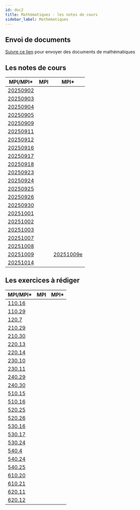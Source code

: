 ```yaml
---
id: doc2
title: Mathématiques - les notes de cours
sidebar_label: Mathématiques
---
```


## Envoi de documents

[Suivre ce lien](http://envoi.lamartin.fr) pour envoyer des documents de mathématiques 

## Les notes de cours

|MPI/MPI*|MPI|MPI*|
| ----------- | ----------- | ----------- |
|[20250902](http://einexau.cluster028.hosting.ovh.net/site/math/20250902.pdf)|||
|[20250903](http://einexau.cluster028.hosting.ovh.net/site/math/20250903.pdf)|||
|[20250904](http://einexau.cluster028.hosting.ovh.net/site/math/20250904.pdf)|||
|[20250905](http://einexau.cluster028.hosting.ovh.net/site/math/20250905.pdf)|||
|[20250909](http://einexau.cluster028.hosting.ovh.net/site/math/20250909.pdf)|||
|[20250911](http://einexau.cluster028.hosting.ovh.net/site/math/20250911.pdf)|||
|[20250912](http://einexau.cluster028.hosting.ovh.net/site/math/20250912.pdf)|||
|[20250916](http://einexau.cluster028.hosting.ovh.net/site/math/20250916.pdf)|||
|[20250917](http://einexau.cluster028.hosting.ovh.net/site/math/20250917.pdf)|||
|[20250918](http://einexau.cluster028.hosting.ovh.net/site/math/20250918.pdf)|||
|[20250923](http://einexau.cluster028.hosting.ovh.net/site/math/20250923.pdf)|||
|[20250924](http://einexau.cluster028.hosting.ovh.net/site/math/20250924.pdf)|||
|[20250925](http://einexau.cluster028.hosting.ovh.net/site/math/20250925.pdf)|||
|[20250926](http://einexau.cluster028.hosting.ovh.net/site/math/20250926.pdf)|||
|[20250930](http://einexau.cluster028.hosting.ovh.net/site/math/20250930.pdf)|||
|[20251001](http://einexau.cluster028.hosting.ovh.net/site/math/20251001.pdf)|||
|[20251002](http://einexau.cluster028.hosting.ovh.net/site/math/20251002.pdf)|||
|[20251003](http://einexau.cluster028.hosting.ovh.net/site/math/20251003.pdf)|||
|[20251007](http://einexau.cluster028.hosting.ovh.net/site/math/20251007.pdf)|||
|[20251008](http://einexau.cluster028.hosting.ovh.net/site/math/20251008.pdf)|||
|[20251009](http://einexau.cluster028.hosting.ovh.net/site/math/20251009.pdf)||[20251009e](http://einexau.cluster028.hosting.ovh.net/site/math/20251009e.pdf)|
|[20251014](http://einexau.cluster028.hosting.ovh.net/site/math/20251014.pdf)|||

## Les exercices à rédiger

|MPI/MPI*|MPI|MPI*|
| ----------- | ----------- | ----------- |
|[110.16](http://einexau.cluster028.hosting.ovh.net/site/math/110.16.pdf)|||
|[110.29](http://einexau.cluster028.hosting.ovh.net/site/math/110.29.pdf)|||
|[120.7](http://einexau.cluster028.hosting.ovh.net/site/math/120.7.pdf)|||
|[210.29](http://einexau.cluster028.hosting.ovh.net/site/math/210.29.pdf)|||
|[210.30](http://einexau.cluster028.hosting.ovh.net/site/math/210.30.pdf)|||
|[220.13](http://einexau.cluster028.hosting.ovh.net/site/math/220.13.pdf)|||
|[220.14](http://einexau.cluster028.hosting.ovh.net/site/math/220.14.pdf)|||
|[230.10](http://einexau.cluster028.hosting.ovh.net/site/math/230.10.pdf)|||
|[230.11](http://einexau.cluster028.hosting.ovh.net/site/math/230.11.pdf)|||
|[240.29](http://einexau.cluster028.hosting.ovh.net/site/math/240.29.pdf)|||
|[240.30](http://einexau.cluster028.hosting.ovh.net/site/math/240.30.pdf)|||
|[510.15](http://einexau.cluster028.hosting.ovh.net/site/math/510.15.pdf)|||
|[510.16](http://einexau.cluster028.hosting.ovh.net/site/math/510.16.pdf)|||
|[520.25](http://einexau.cluster028.hosting.ovh.net/site/math/520.25.pdf)|||
|[520.26](http://einexau.cluster028.hosting.ovh.net/site/math/520.26.pdf)|||
|[530.16](http://einexau.cluster028.hosting.ovh.net/site/math/530.16.pdf)|||
|[530.17](http://einexau.cluster028.hosting.ovh.net/site/math/530.17.pdf)|||
|[530.24](http://einexau.cluster028.hosting.ovh.net/site/math/530.24.pdf)|||
|[540.4](http://einexau.cluster028.hosting.ovh.net/site/math/540.4.pdf)|||
|[540.24](http://einexau.cluster028.hosting.ovh.net/site/math/540.24.pdf)|||
|[540.25](http://einexau.cluster028.hosting.ovh.net/site/math/540.25.pdf)|||
|[610.20](http://einexau.cluster028.hosting.ovh.net/site/math/610.20.pdf)|||
|[610.21](http://einexau.cluster028.hosting.ovh.net/site/math/610.21.pdf)|||
|[620.11](http://einexau.cluster028.hosting.ovh.net/site/math/620.11.pdf)|||
|[620.12](http://einexau.cluster028.hosting.ovh.net/site/math/620.12.pdf)|||

